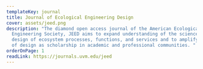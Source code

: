 ```yaml
---
templateKey: journal
title: Journal of Ecological Engineering Design
cover: assets/jeed.png
description: "The diamond open access journal of the American Ecological
  Engineering Society, JEED aims to expand understanding of the science and
  design of ecosystem processes, functions, and services and to amplify the role
  of design as scholarship in academic and professional communities. "
orderOnPage: 1
readLink: https://journals.uvm.edu/jeed
---
```

